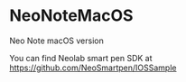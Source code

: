 # NeoNoteMacOS
Neo Note macOS version

You can find Neolab smart pen SDK at https://github.com/NeoSmartpen/IOSSample
